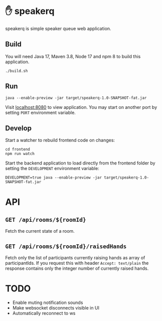 # ✋ speakerq

speakerq is simple speaker queue web application. 

## Build

You will need Java 17, Maven 3.8, Node 17 and npm 8 to build this application.

```shell
./build.sh
```

## Run

```shell
java --enable-preview -jar target/speakerq-1.0-SNAPSHOT-fat.jar
```

Visit [localhost:8080](http://localhost:8080) to view application. You may start on another port by setting `PORT` environment variable.

## Develop

Start a watcher to rebuild frontend code on changes:
```shell
cd frontend
npm run watch
```

Start the backend application to load directly from the frontend folder by setting the `DEVELOPMENT` environment variable:
```shell
DEVELOPMENT=true java --enable-preview -jar target/speakerq-1.0-SNAPSHOT-fat.jar
```

# API

## `GET /api/rooms/${roomId}`

Fetch the current state of a room.

## `GET /api/rooms/${roomId}/raisedHands`

Fetch only the list of participants currently raising hands as array of participantIds.
If you request this with header `Accept: text/plain` the response contains only the integer number of currently raised hands.

# TODO

* Enable muting notification sounds
* Make websocket disconnects visible in UI
* Automatically reconnect to ws

